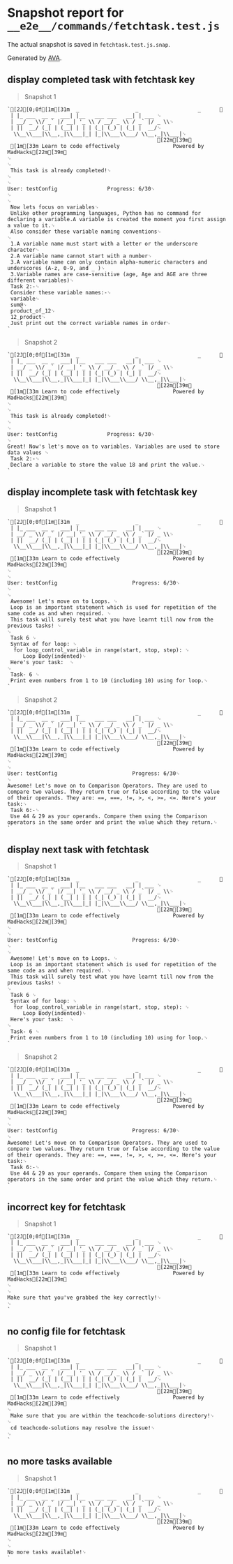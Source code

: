 # Snapshot report for `__e2e__/commands/fetchtask.test.js`

The actual snapshot is saved in `fetchtask.test.js.snap`.

Generated by [AVA](https://ava.li).

## display completed task with fetchtask key

> Snapshot 1

    `[2J[0;0f[1m[31m  _                  _                   _      ␊
     | |_ ___  __ _  ___| |__   ___ ___   __| | ___ ␊
     | __/ _ \\/ _` |/ __| '_ \\ / __/ _ \\ / _` |/ _ \\␊
     | ||  __/ (_| | (__| | | | (_| (_) | (_| |  __/␊
      \\__\\___|\\__,_|\\___|_| |_|\\___\\___/ \\__,_|\\___|␊
                                                    [22m[39m␊
     [1m[33m Learn to code effectively 				 Powered by MadHacks[22m[39m␊
    ␊
    ␊
     This task is already completed!␊
    ␊
    ␊
    User: testConfig				Progress: 6/30␊
    ␊
    ␊
     Now lets focus on variables␊
     Unlike other programming languages, Python has no command for declaring a variable.A variable is created the moment you first assign a value to it.␊
     Also consider these variable naming conventions␊
    ␊
     1.A variable name must start with a letter or the underscore character␊
     2.A variable name cannot start with a number␊
     3.A variable name can only contain alpha-numeric characters and underscores (A-z, 0-9, and _ )␊
     3.Variable names are case-sensitive (age, Age and AGE are three different variables)␊
     Task 2:-␊
     Consider these variable names:-␊
     variable␊
     sum@␊
     product_of_12␊
     12_product␊
     Just print out the correct variable names in order␊
    `

> Snapshot 2

    `[2J[0;0f[1m[31m  _                  _                   _      ␊
     | |_ ___  __ _  ___| |__   ___ ___   __| | ___ ␊
     | __/ _ \\/ _` |/ __| '_ \\ / __/ _ \\ / _` |/ _ \\␊
     | ||  __/ (_| | (__| | | | (_| (_) | (_| |  __/␊
      \\__\\___|\\__,_|\\___|_| |_|\\___\\___/ \\__,_|\\___|␊
                                                    [22m[39m␊
     [1m[33m Learn to code effectively 				 Powered by MadHacks[22m[39m␊
    ␊
    ␊
     This task is already completed!␊
    ␊
    ␊
    User: testConfig				Progress: 6/30␊
    ␊
    Great! Now's let's move on to variables. Variables are used to store data values ␊
     Task 2:-␊
     Declare a variable to store the value 18 and print the value.␊
    `

## display incomplete task with fetchtask key

> Snapshot 1

    `[2J[0;0f[1m[31m  _                  _                   _      ␊
     | |_ ___  __ _  ___| |__   ___ ___   __| | ___ ␊
     | __/ _ \\/ _` |/ __| '_ \\ / __/ _ \\ / _` |/ _ \\␊
     | ||  __/ (_| | (__| | | | (_| (_) | (_| |  __/␊
      \\__\\___|\\__,_|\\___|_| |_|\\___\\___/ \\__,_|\\___|␊
                                                    [22m[39m␊
     [1m[33m Learn to code effectively 				 Powered by MadHacks[22m[39m␊
    ␊
    ␊
    User: testConfig						Progress: 6/30␊
    ␊
    ␊
     Awesome! Let's move on to Loops. ␊
     Loop is an important statement which is used for repetition of the same code as and when required. ␊
     This task will surely test what you have learnt till now from the previous tasks! ␊
    ␊
     Task 6 ␊
     Syntax of for loop: ␊
      for loop_control_variable in range(start, stop, step): ␊
     	 Loop Body(indented)␊
     Here's your task:  ␊
    ␊
     Task- 6 ␊
     Print even numbers from 1 to 10 (including 10) using for loop.␊
    `

> Snapshot 2

    `[2J[0;0f[1m[31m  _                  _                   _      ␊
     | |_ ___  __ _  ___| |__   ___ ___   __| | ___ ␊
     | __/ _ \\/ _` |/ __| '_ \\ / __/ _ \\ / _` |/ _ \\␊
     | ||  __/ (_| | (__| | | | (_| (_) | (_| |  __/␊
      \\__\\___|\\__,_|\\___|_| |_|\\___\\___/ \\__,_|\\___|␊
                                                    [22m[39m␊
     [1m[33m Learn to code effectively 				 Powered by MadHacks[22m[39m␊
    ␊
    ␊
    User: testConfig						Progress: 6/30␊
    ␊
    Awesome! Let's move on to Comparison Operators. They are used to compare two values. They return true or false according to the value of their operands. They are: ==, ===, !=, >, <, >=, <=. Here's your task:␊
     Task 6:-␊
     Use 44 & 29 as your operands. Compare them using the Comparison operators in the same order and print the value which they return.␊
    `

## display next task with fetchtask

> Snapshot 1

    `[2J[0;0f[1m[31m  _                  _                   _      ␊
     | |_ ___  __ _  ___| |__   ___ ___   __| | ___ ␊
     | __/ _ \\/ _` |/ __| '_ \\ / __/ _ \\ / _` |/ _ \\␊
     | ||  __/ (_| | (__| | | | (_| (_) | (_| |  __/␊
      \\__\\___|\\__,_|\\___|_| |_|\\___\\___/ \\__,_|\\___|␊
                                                    [22m[39m␊
     [1m[33m Learn to code effectively 				 Powered by MadHacks[22m[39m␊
    ␊
    ␊
    User: testConfig						Progress: 6/30␊
    ␊
    ␊
     Awesome! Let's move on to Loops. ␊
     Loop is an important statement which is used for repetition of the same code as and when required. ␊
     This task will surely test what you have learnt till now from the previous tasks! ␊
    ␊
     Task 6 ␊
     Syntax of for loop: ␊
      for loop_control_variable in range(start, stop, step): ␊
     	 Loop Body(indented)␊
     Here's your task:  ␊
    ␊
     Task- 6 ␊
     Print even numbers from 1 to 10 (including 10) using for loop.␊
    `

> Snapshot 2

    `[2J[0;0f[1m[31m  _                  _                   _      ␊
     | |_ ___  __ _  ___| |__   ___ ___   __| | ___ ␊
     | __/ _ \\/ _` |/ __| '_ \\ / __/ _ \\ / _` |/ _ \\␊
     | ||  __/ (_| | (__| | | | (_| (_) | (_| |  __/␊
      \\__\\___|\\__,_|\\___|_| |_|\\___\\___/ \\__,_|\\___|␊
                                                    [22m[39m␊
     [1m[33m Learn to code effectively 				 Powered by MadHacks[22m[39m␊
    ␊
    ␊
    User: testConfig						Progress: 6/30␊
    ␊
    Awesome! Let's move on to Comparison Operators. They are used to compare two values. They return true or false according to the value of their operands. They are: ==, ===, !=, >, <, >=, <=. Here's your task:␊
     Task 6:-␊
     Use 44 & 29 as your operands. Compare them using the Comparison operators in the same order and print the value which they return.␊
    `

## incorrect key for fetchtask

> Snapshot 1

    `[2J[0;0f[1m[31m  _                  _                   _      ␊
     | |_ ___  __ _  ___| |__   ___ ___   __| | ___ ␊
     | __/ _ \\/ _` |/ __| '_ \\ / __/ _ \\ / _` |/ _ \\␊
     | ||  __/ (_| | (__| | | | (_| (_) | (_| |  __/␊
      \\__\\___|\\__,_|\\___|_| |_|\\___\\___/ \\__,_|\\___|␊
                                                    [22m[39m␊
     [1m[33m Learn to code effectively 				 Powered by MadHacks[22m[39m␊
    ␊
    ␊
    Make sure that you've grabbed the key correctly!␊
    ␊
    `

## no config file for fetchtask

> Snapshot 1

    `[2J[0;0f[1m[31m  _                  _                   _      ␊
     | |_ ___  __ _  ___| |__   ___ ___   __| | ___ ␊
     | __/ _ \\/ _` |/ __| '_ \\ / __/ _ \\ / _` |/ _ \\␊
     | ||  __/ (_| | (__| | | | (_| (_) | (_| |  __/␊
      \\__\\___|\\__,_|\\___|_| |_|\\___\\___/ \\__,_|\\___|␊
                                                    [22m[39m␊
     [1m[33m Learn to code effectively 				 Powered by MadHacks[22m[39m␊
    ␊
     Make sure that you are within the teachcode-solutions directory!␊
    ␊
     cd teachcode-solutions may resolve the issue!␊
    ␊
    `

## no more tasks available

> Snapshot 1

    `[2J[0;0f[1m[31m  _                  _                   _      ␊
     | |_ ___  __ _  ___| |__   ___ ___   __| | ___ ␊
     | __/ _ \\/ _` |/ __| '_ \\ / __/ _ \\ / _` |/ _ \\␊
     | ||  __/ (_| | (__| | | | (_| (_) | (_| |  __/␊
      \\__\\___|\\__,_|\\___|_| |_|\\___\\___/ \\__,_|\\___|␊
                                                    [22m[39m␊
     [1m[33m Learn to code effectively 				 Powered by MadHacks[22m[39m␊
    ␊
    ␊
    No more tasks available!␊
    `
